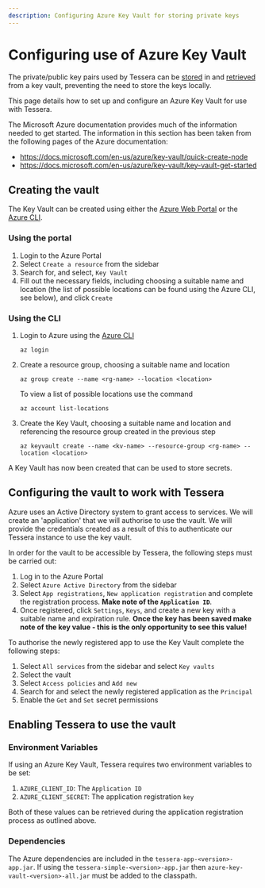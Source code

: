 ```yaml
---
description: Configuring Azure Key Vault for storing private keys 
---
```


# Configuring use of Azure Key Vault 

The private/public key pairs used by Tessera can be [stored](../Keys.md) in and [retrieved](../Keys.md) from a key vault, preventing the need to store the keys locally.

This page details how to set up and configure an Azure Key Vault for use with Tessera.

The Microsoft Azure documentation provides much of the information needed to get started.  The information in this section has been taken from the following pages of the Azure documentation:

* https://docs.microsoft.com/en-us/azure/key-vault/quick-create-node
* https://docs.microsoft.com/en-us/azure/key-vault/key-vault-get-started

## Creating the vault
The Key Vault can be created using either the [Azure Web Portal](https://azure.microsoft.com/en-gb/features/azure-portal/) or the [Azure CLI](https://docs.microsoft.com/en-gb/cli/azure/install-azure-cli?view=azure-cli-latest).
### Using the portal
1. Login to the Azure Portal
1. Select `Create a resource` from the sidebar
1. Search for, and select, `Key Vault`
1. Fill out the necessary fields, including choosing a suitable name and location (the list of possible locations can be found using the Azure CLI, see below), and click `Create`

### Using the CLI
1. Login to Azure using the [Azure CLI](https://docs.microsoft.com/en-gb/cli/azure/install-azure-cli?view=azure-cli-latest)
    ```
    az login
    ```
    
1. Create a resource group, choosing a suitable name and location 

    ```
    az group create --name <rg-name> --location <location>
    ``` 
    
    To view a list of possible locations use the command 
    
    ```
    az account list-locations
    ```  

1. Create the Key Vault, choosing a suitable name and location and referencing the resource group created in the previous step
    ```
    az keyvault create --name <kv-name> --resource-group <rg-name> --location <location>
    ```
A Key Vault has now been created that can be used to store secrets.

## Configuring the vault to work with Tessera
Azure uses an Active Directory system to grant access to services.  We will create an 'application' that we will authorise to use the vault.  We will provide the credentials created as a result of this to authenticate our Tessera instance to use the key vault.  

In order for the vault to be accessible by Tessera, the following steps must be carried out:

1. Log in to the Azure Portal
1. Select `Azure Active Directory` from the sidebar 
1. Select `App registrations`, `New application registration` and complete the registration process. **Make note of the `Application ID`**.
1. Once registered, click `Settings`, `Keys`, and create a new key with a suitable name and expiration rule. **Once the key has been saved make note of the key value - this is the only opportunity to see this value!**

To authorise the newly registered app to use the Key Vault complete the following steps:

1. Select `All services` from the sidebar and select `Key vaults`
1. Select the vault 
1. Select `Access policies` and `Add new`
1. Search for and select the newly registered application as the `Principal`
1. Enable the `Get` and `Set` secret permissions 

## Enabling Tessera to use the vault
### Environment Variables

If using an Azure Key Vault, Tessera requires two environment variables to be set:

1. `AZURE_CLIENT_ID`: The `Application ID`
1. `AZURE_CLIENT_SECRET`: The application registration `key`

Both of these values can be retrieved during the application registration process as outlined above.

### Dependencies
The Azure dependencies are included in the `tessera-app-<version>-app.jar`.  If using the `tessera-simple-<version>-app.jar` then `azure-key-vault-<version>-all.jar` must be added to the classpath.
